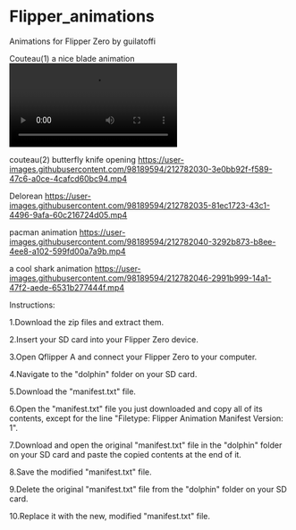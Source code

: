 # Flipper_animations
Animations for Flipper Zero by guilatoffi


Couteau(1) a nice blade animation
<video src="https://user-images.githubusercontent.com/98189594/212782023-6383d935-896d-4c5c-ad4c-3738707e8ac9.mp4" controls>
  Your browser does not support the video tag.
</video>



couteau(2) butterfly knife opening
https://user-images.githubusercontent.com/98189594/212782030-3e0bb92f-f589-47c6-a0ce-4cafcd60bc94.mp4


Delorean 
https://user-images.githubusercontent.com/98189594/212782035-81ec1723-43c1-4496-9afa-60c216724d05.mp4


pacman animation
https://user-images.githubusercontent.com/98189594/212782040-3292b873-b8ee-4ee8-a102-599fd00a7a9b.mp4


a cool shark animation
https://user-images.githubusercontent.com/98189594/212782046-2991b999-14a1-47f2-aede-6531b277444f.mp4

Instructions:

1.Download the zip files and extract them.

2.Insert your SD card into your Flipper Zero device.

3.Open Qflipper A and connect your Flipper Zero to your computer.

4.Navigate to the "dolphin" folder on your SD card.

5.Download the "manifest.txt" file.

6.Open the "manifest.txt" file you just downloaded and copy all of its contents, except for the line "Filetype: Flipper Animation Manifest Version: 1".

7.Download and open the original "manifest.txt" file in the "dolphin" folder on your SD card and paste the copied contents at the end of it.

8.Save the modified "manifest.txt" file.

9.Delete the original "manifest.txt" file from the "dolphin" folder on your SD card.

10.Replace it with the new, modified "manifest.txt" file.

